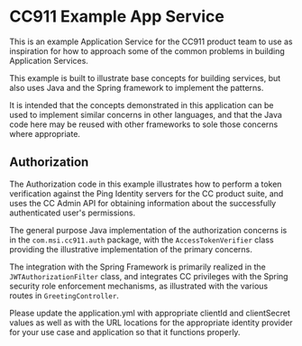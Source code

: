 # CC911 Example App Service

This is an example Application Service for the CC911 product team to use as inspiration 
for how to approach some of the common problems in building Application Services.

This example is built to illustrate base concepts for building services, but also uses 
Java and the Spring framework to implement the patterns.

It is intended that the concepts demonstrated in this application can be used to 
implement similar concerns in other languages, and that the Java code here may be 
reused with other frameworks to sole those concerns where appropriate.

## Authorization

The Authorization code in this example illustrates how to perform a token verification 
against the Ping Identity servers for the CC product suite, and uses the CC Admin API 
for obtaining information about the successfully authenticated user's permissions.

The general purpose Java implementation of the authorization concerns is in the
`com.msi.cc911.auth` package, with the `AccessTokenVerifier` class providing the 
illustrative implementation of the primary concerns.

The integration with the Spring Framework is primarily realized in the 
`JWTAuthorizationFilter` class, and integrates CC privileges with the Spring security 
role enforcement mechanisms, as illustrated with the various routes in 
`GreetingController`.

Please update the application.yml with appropriate clientId and clientSecret values 
as well as with the URL locations for the appropriate identity provider for your 
use case and application so that it functions properly.